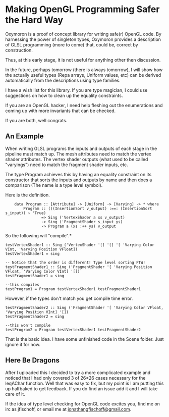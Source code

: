 # Making OpenGL Programming Safer the Hard Way

Oxymoron is a proof of concept library for writing safe(r) OpenGL code.
By harnessing the power of singleton types, Oxymoron provides a description of
GLSL programming (more to come) that, could be, correct by construction.

Thus, at this early stage, it is not useful for anything other then discussion.

In the future, perhaps tomorrow (there is always tomorrow), I will show how the 
actually useful types (Repa arrays, Uniform values, etc) can be derived automatically from the descriptions using type families. 

I have a wish list for this library. If you are type magician, I could use suggestions
on how to clean up the equality constraints. 

If you are an OpenGL hacker, I need help fleshing out the enumerations and 
coming up with more invariants that can be checked.

If you are both, well congrats.

## An Example

When writing GLSL programs the inputs and outputs of each stage in the pipeline must match up. The mesh attributes need to match the vertex shader attributes. The vertex shader outputs (what used to be called "varyings") need to match the fragment shader inputs, etc.

The type Program achieves this by having an equality constraint on its constructor that sorts the inputs and outputs by name and then does a comparison (The name is a type level symbol).

Here is the definition.

```
    data Program :: [Attribute] -> [Uniform] -> [Varying] -> * where
        Program :: (((InsertionSort v_output) :==: (InsertionSort s_input)) ~ 'True) 
                => Sing ('VertexShader a xs v_output) 
                -> Sing ('FragmentShader s_input ys) 
                -> Program a (xs :++ ys) v_output
```

So the following will "compile".* 

```
testVertexShader1 :: Sing ('VertexShader '[] '[] '[ 'Varying Color VInt, 'Varying Position VFloat])
testVertexShader1 = sing

-- Notice that the order is different! Type level sorting FTW!
testFragmentShader1 :: Sing ('FragmentShader '[ 'Varying Position VFloat, 'Varying Color VInt] '[])
testFragmentShader1 = sing

--this compiles
testProgram1 = Program testVertexShader1 testFragmentShader1
```

However, if the types don't match you get compile time error.

```
testFragmentShader2 :: Sing ('FragmentShader '[ 'Varying Color VFloat, 'Varying Position VInt] '[])
testFragmentShader2 = sing

--this won't compile
testProgram2 = Program testVertexShader1 testFragmentShader2
```

That is the basic idea. I have some unfinished code in the Scene folder. Just ignore it for now.

## Here Be Dragons

After I uploaded this I decided to try a more complicated example and noticed that I had only covered 3 of 26*26 cases necessary for the leqAChar function. Well that was easy to fix, but my point is I am putting this up halfbaked to get feedback. If you do find an issue add it and I will take care of it.

If the idea of type level checking for OpenGL code excites you, find me on irc as  jfischoff, or email me at jonathangfischoff@gmail.com.





